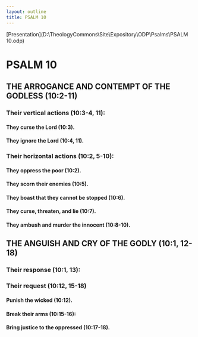 ```yaml
---
layout: outline
title: PSALM 10
---
```

[Presentation](D:\TheologyCommons\Site\Expository\ODP\Psalms\PSALM 10.odp)
# PSALM 10 
## THE ARROGANCE AND CONTEMPT OF THE GODLESS (10:2-11) 
###  Their vertical actions (10:3-4, 11): 
####  They curse the Lord (10:3). 
####  They ignore the Lord (10:4, 11). 
###  Their horizontal actions (10:2, 5-10): 
####  They oppress the poor (10:2). 
####  They scorn their enemies (10:5). 
####  They boast that they cannot be stopped (10:6). 
####  They curse, threaten, and lie (10:7). 
####  They ambush and murder the innocent (10:8-10). 
## THE ANGUISH AND CRY OF THE GODLY (10:1, 12-18) 
###  Their response (10:1, 13): 
###  Their request (10:12, 15-18) 
####  Punish the wicked (10:12). 
####  Break their arms (10:15-16): 
####  Bring justice to the oppressed (10:17-18). 
